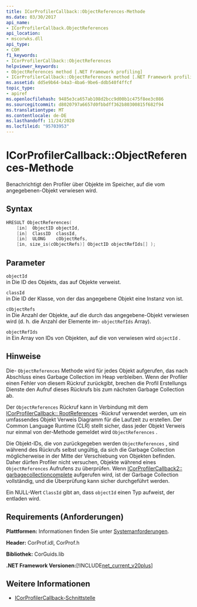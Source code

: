 ```yaml
---
title: ICorProfilerCallback::ObjectReferences-Methode
ms.date: 03/30/2017
api_name:
- ICorProfilerCallback.ObjectReferences
api_location:
- mscorwks.dll
api_type:
- COM
f1_keywords:
- ICorProfilerCallback::ObjectReferences
helpviewer_keywords:
- ObjectReferences method [.NET Framework profiling]
- ICorProfilerCallback::ObjectReferences method [.NET Framework profiling]
ms.assetid: dd5e9b64-b4a3-4ba6-9be6-ddb540f4ffcf
topic_type:
- apiref
ms.openlocfilehash: 9485e3ca657ab108d2bcc9d00b1c475f8ee3c086
ms.sourcegitcommit: d8020797a6657d0fbbdff362b80300815f682f94
ms.translationtype: MT
ms.contentlocale: de-DE
ms.lasthandoff: 11/24/2020
ms.locfileid: "95703953"
---
```

# <a name="icorprofilercallbackobjectreferences-method"></a>ICorProfilerCallback::ObjectReferences-Methode

Benachrichtigt den Profiler über Objekte im Speicher, auf die vom angegebenen-Objekt verwiesen wird.  
  
## <a name="syntax"></a>Syntax  
  
```cpp  
HRESULT ObjectReferences(  
    [in]  ObjectID objectId,  
    [in]  ClassID  classId,  
    [in]  ULONG    cObjectRefs,  
    [in, size_is(cObjectRefs)] ObjectID objectRefIds[] );  
```  
  
## <a name="parameters"></a>Parameter  

 `objectId`  
 in Die ID des Objekts, das auf Objekte verweist.  
  
 `classId`  
 in Die ID der Klasse, von der das angegebene Objekt eine Instanz von ist.  
  
 `cObjectRefs`  
 in Die Anzahl der Objekte, auf die durch das angegebene-Objekt verwiesen wird (d. h. die Anzahl der Elemente im- `objectRefIds` Array).  
  
 `objectRefIds`  
 in Ein Array von IDs von Objekten, auf die von verwiesen wird `objectId` .  
  
## <a name="remarks"></a>Hinweise  

 Die- `ObjectReferences` Methode wird für jedes Objekt aufgerufen, das nach Abschluss eines Garbage Collection im Heap verbleiben. Wenn der Profiler einen Fehler von diesem Rückruf zurückgibt, brechen die Profil Erstellungs Dienste den Aufruf dieses Rückrufs bis zum nächsten Garbage Collection ab.  
  
 Der `ObjectReferences` Rückruf kann in Verbindung mit dem [ICorProfilerCallback:: RootReferences](icorprofilercallback-rootreferences-method.md) -Rückruf verwendet werden, um ein umfassendes Objekt Verweis Diagramm für die Laufzeit zu erstellen. Der Common Language Runtime (CLR) stellt sicher, dass jeder Objekt Verweis nur einmal von der-Methode gemeldet wird `ObjectReferences` .  
  
 Die Objekt-IDs, die von zurückgegeben werden `ObjectReferences` , sind während des Rückrufs selbst ungültig, da sich die Garbage Collection möglicherweise in der Mitte der Verschiebung von Objekten befinden. Daher dürfen Profiler nicht versuchen, Objekte während eines `ObjectReferences` Aufrufens zu überprüfen. Wenn [ICorProfilerCallback2:: garbagecollectioncomplete](icorprofilercallback2-garbagecollectionfinished-method.md) aufgerufen wird, ist der Garbage Collection vollständig, und die Überprüfung kann sicher durchgeführt werden.  
  
 Ein NULL-Wert `ClassId` gibt an, dass `objectId` einen Typ aufweist, der entladen wird.  
  
## <a name="requirements"></a>Requirements (Anforderungen)  

 **Plattformen:** Informationen finden Sie unter [Systemanforderungen](../../get-started/system-requirements.md).  
  
 **Header:** CorProf.idl, CorProf.h  
  
 **Bibliothek:** CorGuids.lib  
  
 **.NET Framework Versionen:**[!INCLUDE[net_current_v20plus](../../../../includes/net-current-v20plus-md.md)]  
  
## <a name="see-also"></a>Weitere Informationen

- [ICorProfilerCallback-Schnittstelle](icorprofilercallback-interface.md)
